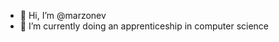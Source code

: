 - 👋 Hi, I’m @marzonev
- 🌱 I’m currently doing an apprenticeship in computer science

<!---
marzonev/marzonev is a ✨ special ✨ repository because its `README.md` (this file) appears on your GitHub profile.
You can click the Preview link to take a look at your changes.
---> 
